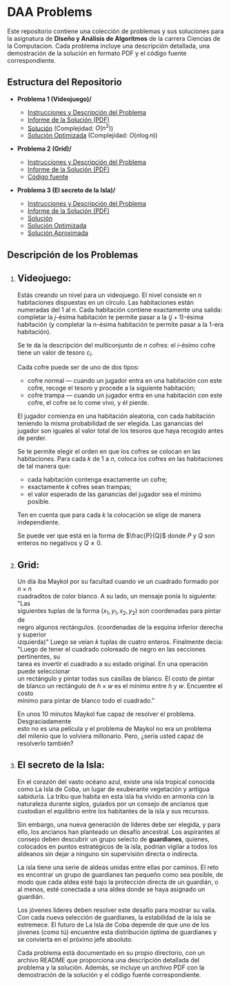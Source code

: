 # DAA Problems

Este repositorio contiene una colección de problemas y sus soluciones para la asignatura de **Diseño y Análisis de Algoritmos** de la carrera Ciencias de la Computacion. Cada problema incluye una descripción detallada, una demostración de la solución en formato PDF y el código fuente correspondiente.

## Estructura del Repositorio

- **Problema 1 (Videojuego)/**

  - [Instrucciones y Descripción del Problema](./Problem%201/README.md)
  - [Informe de la Solución (PDF)](./Problem%201/Videojuego.pdf)
  - [Solución](./Problem%201/code/solution2.py) (Complejidad: $O(n^2)$)
  - [Solución Optimizada](./Problem%201/code/solution1.py) (Complejidad: $O(n \log n)$)

- **Problema 2 (Grid)/**

  - [Instrucciones y Descripción del Problema](./Problem%202/README.md)
  - [Informe de la Solución (PDF)](./Problem%202/)
  - [Código fuente](./Problem%202/code/solution1.py)

- **Problema 3 (El secreto de la Isla)/**
  - [Instrucciones y Descripción del Problema](./Problem%203/README.md)
  - [Informe de la Solución (PDF)](./Problem%203/)
  - [Solución](./Problem%203/code/exact_solution.py)
  - [Solución Optimizada](./Problem%203/code/optimized_exact_solution.py)
  - [Solución Aproximada](./Problem%203/code/approximate_solution.py)

## Descripción de los Problemas

1. ## Videojuego:

   Estás creando un nivel para un videojuego. El nivel consiste en $n$ habitaciones dispuestas en un círculo. Las habitaciones están numeradas del $1$ al $n$. Cada habitación contiene exactamente una salida: completar la $j$-ésima habitación te permite pasar a la $(j+1)$-ésima habitación (y completar la $n$-ésima habitación te permite pasar a la $1$-era habitación).

   Se te da la descripción del multiconjunto de $n$ cofres: el $i$-ésimo cofre tiene un valor de tesoro $c_i$.

   Cada cofre puede ser de uno de dos tipos:

   - cofre normal — cuando un jugador entra en una habitación con este cofre, recoge el tesoro y procede a la siguiente habitación;
   - cofre trampa — cuando un jugador entra en una habitación con este cofre, el cofre se lo come vivo, y él pierde.

   El jugador comienza en una habitación aleatoria, con cada habitación teniendo la misma probabilidad de ser elegida. Las ganancias del jugador son iguales al valor total de los tesoros que haya recogido antes de perder.

   Se te permite elegir el orden en que los cofres se colocan en las habitaciones. Para cada $k$ de $1$ a $n$, coloca los cofres en las habitaciones de tal manera que:

   - cada habitación contenga exactamente un cofre;
   - exactamente $k$ cofres sean trampas;
   - el valor esperado de las ganancias del jugador sea el mínimo posible.

   Ten en cuenta que para cada $k$ la colocación se elige de manera independiente.

   Se puede ver que está en la forma de $\frac{P}{Q}$ donde $P$ y $Q$ son enteros no negativos y $Q≠0$.

2. ## Grid:

   Un día iba Maykol por su facultad cuando ve un cuadrado formado por $n \times n$  
   cuadraditos de color blanco. A su lado, un mensaje ponía lo siguiente: "Las  
   siguientes tuplas de la forma $(x_1, y_1, x_2, y_2)$ son coordenadas para pintar de  
   negro algunos rectángulos. (coordenadas de la esquina inferior derecha y superior  
   izquierda)" Luego se veían $k$ tuplas de cuatro enteros. Finalmente decía:  
   "Luego de tener el cuadrado coloreado de negro en las secciones pertinentes, su  
   tarea es invertir el cuadrado a su estado original. En una operación puede seleccionar  
   un rectángulo y pintar todas sus casillas de blanco. El costo de pintar  
   de blanco un rectángulo de $h \times w$ es el mínimo entre $h$ y $w$. Encuentre el costo  
   mínimo para pintar de blanco todo el cuadrado."

   En unos 10 minutos Maykol fue capaz de resolver el problema. Desgraciadamente  
   esto no es una película y el problema de Maykol no era un problema  
   del milenio que lo volviera millonario. Pero, ¿sería usted capaz de resolverlo también?

3. ## El secreto de la Isla:

   En el corazón del vasto océano azul, existe una isla tropical conocida como La Isla de Coba, un lugar de exuberante vegetación y antigua sabiduría. La tribu que habita en esta isla ha vivido en armonía con la naturaleza durante siglos, guiados por un consejo de ancianos que custodian el equilibrio entre los habitantes de la isla y sus recursos.

   Sin embargo, una nueva generación de líderes debe ser elegida, y para ello, los ancianos han planteado un desafío ancestral. Los aspirantes al consejo deben descubrir un grupo selecto de **guardianes**, quienes, colocados en puntos estratégicos de la isla, podrían vigilar a todos los aldeanos sin dejar a ninguno sin supervisión directa o indirecta.

   La isla tiene una serie de aldeas unidas entre ellas por caminos. El reto es encontrar un grupo de guardianes tan pequeño como sea posible, de modo que cada aldea esté bajo la protección directa de un guardián, o al menos, esté conectada a una aldea donde se haya asignado un guardián.

   Los jóvenes líderes deben resolver este desafío para mostrar su valía. Con cada nueva selección de guardianes, la estabilidad de la isla se estremece. El futuro de La Isla de Coba depende de que uno de los jóvenes (como tú) encuentre esta distribución óptima de guardianes y se convierta en el próximo jefe absoluto.

   Cada problema está documentado en su propio directorio, con un archivo README que proporciona una descripción detallada del problema y la solución. Además, se incluye un archivo PDF con la demostración de la solución y el código fuente correspondiente.
